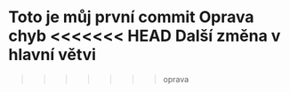 Toto je můj první commit
Oprava chyb
<<<<<<< HEAD
Další změna v hlavní větvi
=======
>>>>>>> oprava
